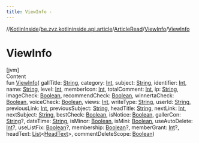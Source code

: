 ```yaml
---
title: ViewInfo -
---
```

//[KotlinInside](../../../index.md)/[be.zvz.kotlininside.api.article](../../index.md)/[ArticleRead](../index.md)/[ViewInfo](index.md)/[ViewInfo](-view-info.md)



# ViewInfo  
[jvm]  
Content  
fun [ViewInfo](-view-info.md)(
gallTitle: [String](https://kotlinlang.org/api/latest/jvm/stdlib/kotlin/-string/index.html),
category: [Int](https://kotlinlang.org/api/latest/jvm/stdlib/kotlin/-int/index.html),
subject: [String](https://kotlinlang.org/api/latest/jvm/stdlib/kotlin/-string/index.html),
identifier: [Int](https://kotlinlang.org/api/latest/jvm/stdlib/kotlin/-int/index.html),
name: [String](https://kotlinlang.org/api/latest/jvm/stdlib/kotlin/-string/index.html),
level: [Int](https://kotlinlang.org/api/latest/jvm/stdlib/kotlin/-int/index.html),
memberIcon: [Int](https://kotlinlang.org/api/latest/jvm/stdlib/kotlin/-int/index.html),
totalComment: [Int](https://kotlinlang.org/api/latest/jvm/stdlib/kotlin/-int/index.html),
ip: [String](https://kotlinlang.org/api/latest/jvm/stdlib/kotlin/-string/index.html),
imageCheck: [Boolean](https://kotlinlang.org/api/latest/jvm/stdlib/kotlin/-boolean/index.html),
recommendCheck: [Boolean](https://kotlinlang.org/api/latest/jvm/stdlib/kotlin/-boolean/index.html),
winnertaCheck: [Boolean](https://kotlinlang.org/api/latest/jvm/stdlib/kotlin/-boolean/index.html),
voiceCheck: [Boolean](https://kotlinlang.org/api/latest/jvm/stdlib/kotlin/-boolean/index.html),
views: [Int](https://kotlinlang.org/api/latest/jvm/stdlib/kotlin/-int/index.html),
writeType: [String](https://kotlinlang.org/api/latest/jvm/stdlib/kotlin/-string/index.html),
userId: [String](https://kotlinlang.org/api/latest/jvm/stdlib/kotlin/-string/index.html),
previousLink: [Int](https://kotlinlang.org/api/latest/jvm/stdlib/kotlin/-int/index.html),
previousSubject: [String](https://kotlinlang.org/api/latest/jvm/stdlib/kotlin/-string/index.html),
headTitle: [String](https://kotlinlang.org/api/latest/jvm/stdlib/kotlin/-string/index.html),
nextLink: [Int](https://kotlinlang.org/api/latest/jvm/stdlib/kotlin/-int/index.html),
nextSubject: [String](https://kotlinlang.org/api/latest/jvm/stdlib/kotlin/-string/index.html),
bestCheck: [Boolean](https://kotlinlang.org/api/latest/jvm/stdlib/kotlin/-boolean/index.html),
isNotice: [Boolean](https://kotlinlang.org/api/latest/jvm/stdlib/kotlin/-boolean/index.html),
gallerCon: [String](https://kotlinlang.org/api/latest/jvm/stdlib/kotlin/-string/index.html)?,
dateTime: [String](https://kotlinlang.org/api/latest/jvm/stdlib/kotlin/-string/index.html),
isMinor: [Boolean](https://kotlinlang.org/api/latest/jvm/stdlib/kotlin/-boolean/index.html),
isMini: [Boolean](https://kotlinlang.org/api/latest/jvm/stdlib/kotlin/-boolean/index.html),
useAutoDelete: [Int](https://kotlinlang.org/api/latest/jvm/stdlib/kotlin/-int/index.html)?,
useListFix: [Boolean](https://kotlinlang.org/api/latest/jvm/stdlib/kotlin/-boolean/index.html)?,
membership: [Boolean](https://kotlinlang.org/api/latest/jvm/stdlib/kotlin/-boolean/index.html)?,
memberGrant: [Int](https://kotlinlang.org/api/latest/jvm/stdlib/kotlin/-int/index.html)?,
headText: [List](https://kotlinlang.org/api/latest/jvm/stdlib/kotlin.collections/-list/index.html)<[HeadText](
../../../be.zvz.kotlininside.api.type/-head-text/index.md)>,
commentDeleteScope: [Boolean](https://kotlinlang.org/api/latest/jvm/stdlib/kotlin/-boolean/index.html))  



